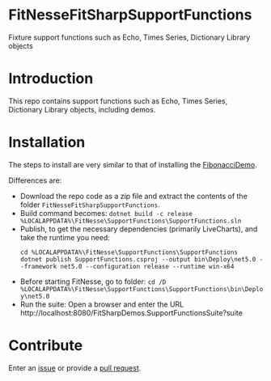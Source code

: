 # FitNesseFitSharpSupportFunctions
Fixture support functions such as Echo, Times Series, Dictionary Library objects


# Introduction 
This repo contains support functions such as Echo, Times Series, Dictionary Library objects, including demos.

# Installation
The steps to install are very similar to that of installing the [FibonacciDemo](../../../FitNesseFitSharpFibonacciDemo).

Differences are:
* Download the repo code as a zip file and extract the contents of the folder ```FitNesseFitSharpSupportFunctions```. 
* Build command becomes: `dotnet build -c release %LOCALAPPDATA%\FitNesse\SupportFunctions\SupportFunctions.sln`
* Publish, to get the necessary dependencies (primarily LiveCharts), and take the runtime you need: 
    ```
    cd %LOCALAPPDATA%\FitNesse\SupportFunctions\SupportFunctions
    dotnet publish SupportFunctions.csproj --output bin\Deploy\net5.0 --framework net5.0 --configuration release --runtime win-x64
    ```
* Before starting FitNesse, go to folder: `cd /D %LOCALAPPDATA%\FitNesse\SupportFunctions\SupportFunctions\bin\Deploy\net5.0`
* Run the suite: Open a browser and enter the URL http://localhost:8080/FitSharpDemos.SupportFunctionsSuite?suite

# Contribute
Enter an [issue](../../issues) or provide a [pull request](../../pulls). 
